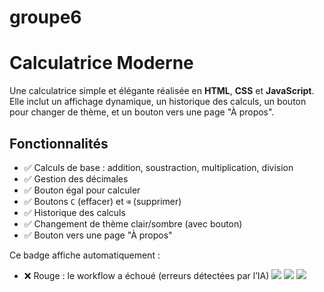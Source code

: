 # groupe6

# Calculatrice Moderne

Une calculatrice simple et élégante réalisée en **HTML**, **CSS** et **JavaScript**.  
Elle inclut un affichage dynamique, un historique des calculs, un bouton pour changer de thème, et un bouton vers une page "À propos".


## Fonctionnalités

- ✅ Calculs de base : addition, soustraction, multiplication, division  
- ✅ Gestion des décimales  
- ✅ Bouton égal pour calculer  
- ✅ Boutons `C` (effacer) et `⌫` (supprimer)  
- ✅ Historique des calculs  
- ✅ Changement de thème clair/sombre (avec bouton)  
- ✅ Bouton vers une page "À propos"  




Ce badge affiche automatiquement :
- ❌ Rouge : le workflow a échoué (erreurs détectées par l’IA)
![](https://img.shields.io/badge/AI%20Code%20Review-❌%20Échec-red?style=for-the-badge)
![](https://img.shields.io/badge/AI%20Code%20Review-❌%20Échec-red?style=for-the-badge)
![](https://img.shields.io/badge/AI%20Code%20Review-✅%20Succès-green?style=for-the-badge)
